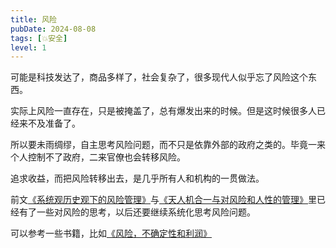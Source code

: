 ```yaml
---
title: 风险
pubDate: 2024-08-08
tags: [💥安全]
level: 1
---
```


可能是科技发达了，商品多样了，社会复杂了，很多现代人似乎忘了风险这个东西。

实际上风险一直存在，只是被掩盖了，总有爆发出来的时候。但是这时候很多人已经来不及准备了。

所以要未雨绸缪，自主思考风险问题，而不只是依靠外部的政府之类的。毕竟一来个人控制不了政府，二来官僚也会转移风险。

追求收益，而把风险转移出去，是几乎所有人和机构的一贯做法。

前文[《系统观历史观下的风险管理》](/xyy/20240803)与[《天人机合一与对风险和人性的管理》](/xyy/20240805)里已经有了一些对风险的思考，以后还要继续系统化思考风险问题。

可以参考一些书籍，比如[《风险，不确定性和利润》](https://book.douban.com/subject/1451902/)
